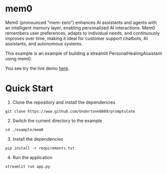 # mem0
Mem0 (pronounced “mem-zero”) enhances AI assistants and agents with an intelligent memory layer, enabling personalized AI interactions. 
Mem0 remembers user preferences, adapts to individual needs, and continuously improves over time, making it ideal for customer support chatbots, AI assistants, and autonomous systems.

This example is an example of building a streamlit PersonalHealingAssistant using mem0.

You see try the live demo [here](https://github.com/Undertone0809/promptulate/tree/main/example/mem0).

# Quick Start
1. Clone the repository and install the dependencies

```shell
git clone https://www.github.com/Undertone0809/promptulate
```

2. Switch the current directory to the example

```shell
cd ./example/mem0
```

3. Install the dependencies

```shell
pip install -r requirements.txt
```

4. Run the application

```shell
streamlit run app.py
```